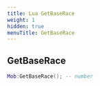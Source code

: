 ```yaml
---
title: Lua GetBaseRace
weight: 1
hidden: true
menuTitle: GetBaseRace
---
```

## GetBaseRace
```lua
Mob:GetBaseRace(); -- number
```
